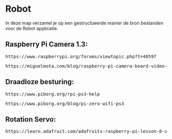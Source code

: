 # Robot

In deze map verzamel je op een gestructueerde manier de bron bestanden voor de
Robot applicatie.

<h2>Raspberry Pi Camera 1.3:</h2>
<pre>https://www.raspberrypi.org/forums/viewtopic.php?t=48597</pre>
<pre>https://miguelmota.com/blog/raspberry-pi-camera-board-video-streaming/</pre>

<h2>Draadloze besturing:</h2>
<pre>https://www.piborg.org/rpi-ps3-help</pre>
<pre>https://www.piborg.org/blog/pi-zero-wifi-ps3</pre>

<h2>Rotation Servo:</h2>
<pre>https://learn.adafruit.com/adafruits-raspberry-pi-lesson-8-using-a-servo-motor/overview</pre>

